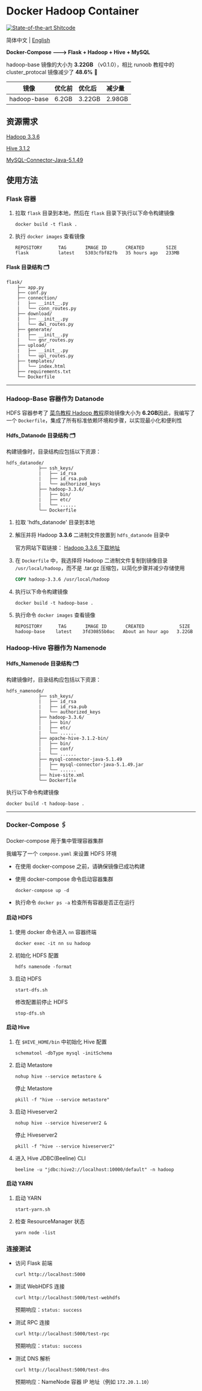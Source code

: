 # Docker Hadoop Container

[![State-of-the-art Shitcode](https://img.shields.io/static/v1?label=State-of-the-art&message=Shitcode&color=7B5804)](https://github.com/trekhleb/state-of-the-art-shitcode)

简体中文 | [English](./README.md)

**Docker-Compose ---> Flask + Hadoop + Hive + MySQL**

hadoop-base 镜像的大小为 **3.22GB** （v0.1.0），相比 runoob 教程中的 cluster_protocal 镜像减少了 **48.6%** 🚀

|    镜像    |优化前|优化后|减少量|
|:----------:|:----|:----|:------|
|hadoop-base|6.2GB|3.22GB|2.98GB|

## 资源需求

[Hadoop 3.3.6](https://dlcdn.apache.org/hadoop/common/hadoop-3.3.6/hadoop-3.3.6.tar.gz)

[Hive 3.1.2](https://dlcdn.apache.org/hive/hive-4.0.1/apache-hive-4.0.1-bin.tar.gz)

[MySQL-Connector-Java-5.1.49](https://dev.mysql.com/get/Downloads/Connector-J/mysql-connector-java-5.1.49.tar.gz)

## 使用方法

### Flask 容器

1. 拉取 `flask` 目录到本地，然后在 `flask` 目录下执行以下命令构建镜像
    ```
    docker build -t flask .
    ```

2. 执行 `docker images` 查看镜像
    ```
    REPOSITORY      TAG       IMAGE ID       CREATED        SIZE
    flask           latest    5303cfbf82fb   35 hours ago   233MB
    ```

#### Flask 目录结构 🗂️

```
flask/
    ├── app.py
    ├── conf.py
    ├── connection/
    |   ├── __init__.py
    |   └── conn_routes.py
    ├── download/
    |   ├── __init__.py
    |   └── dwl_routes.py
    ├── generate/
    |   ├── __init__.py
    |   └── gnr_routes.py
    ├── upload/
    |   ├── __init__.py
    |   └── upl_routes.py
    ├── templates/
    │   └── index.html
    ├── requirements.txt
    └── Dockerfile
```

---

### Hadoop-Base 容器作为 Datanode

HDFS 容器参考了 [菜鸟教程 Hadoop 教程](https://www.runoob.com/w3cnote/hadoop-tutorial.html)原始镜像大小为 **6.2GB**因此，我编写了一个 `Dockerfile`，集成了所有标准依赖环境和步骤，以实现最小化和便利性

#### Hdfs_Datanode 目录结构 🗂️

构建镜像时，目录结构应包括以下资源：


```
hdfs_datanode/
            ├── ssh_keys/
            |   ├── id_rsa
            |   ├── id_rsa.pub
            |   └── authorized_keys
            ├── hadoop-3.3.6/
            │   ├── bin/
            |   ├── etc/
            |   └── ......
            └── Dockerfile
```
    
1. 拉取 'hdfs_datanode' 目录到本地

2. 解压并将 Hadoop **3.3.6** 二进制文件放置到 `hdfs_datanode` 目录中

    官方网站下载链接：
    [Hadoop 3.3.6 下载地址](https://dlcdn.apache.org/hadoop/common/hadoop-3.3.6/hadoop-3.3.6.tar.gz)

3. 在 `Dockerfile` 中，我选择将 Hadoop 二进制文件复制到镜像目录 `/usr/local/hadoop`，而不是 .tar.gz 压缩包，以简化步骤并减少存储使用
    ```Dockerfile
    COPY hadoop-3.3.6 /usr/local/hadoop
    ```

4. 执行以下命令构建镜像
    ```
    docker build -t hadoop-base .
    ```

5. 执行命令 `docker images` 查看镜像
    ```
    REPOSITORY      TAG       IMAGE ID       CREATED             SIZE
    hadoop-base    latest    3fd30855b0ac   About an hour ago   3.22GB
    ```

### Hadoop-Hive 容器作为 Namenode

#### Hdfs_Namenode 目录结构 🗂️

构建镜像时，目录结构应包括以下资源：


```
hdfs_namenode/
            ├── ssh_keys/
            |   ├── id_rsa
            |   ├── id_rsa.pub
            |   └── authorized_keys
            ├── hadoop-3.3.6/
            │   ├── bin/
            |   ├── etc/
            |   └── ......
            ├── apache-hive-3.1.2-bin/
            │   ├── bin/
            |   ├── conf/
            |   └── ......
            ├── mysql-connector-java-5.1.49
            │   ├── mysql-connector-java-5.1.49.jar
            |   └── ......
            ├── hive-site.xml
            └── Dockerfile
```

执行以下命令构建镜像

```
docker build -t hadoop-base .
```

---

### Docker-Compose 🖇️

Docker-compose 用于集中管理容器集群

我编写了一个 `compose.yaml` 来设置 HDFS 环境

- 在使用 docker-compose 之前，请确保镜像已成功构建

- 使用 docker-compose 命令启动容器集群

    ```
    docker-compose up -d
    ```

- 执行命令 `docker ps -a` 检查所有容器是否正在运行

#### 启动 HDFS

1. 使用 docker 命令进入 `nn` 容器终端

    ```
    docker exec -it nn su hadoop
    ```

2. 初始化 HDFS 配置
    
    ```
    hdfs namenode -format
    ```

3. 启动 HDFS

    ```
    start-dfs.sh
    ```

    修改配置前停止 HDFS

    ```
    stop-dfs.sh
    ```

#### 启动 Hive

1. 在 `$HIVE_HOME/bin` 中初始化 Hive 配置

    ```
    schematool -dbType mysql -initSchema
    ```
2. 启动 Metastore

    ```
    nohup hive --service metastore &
    ```

    停止 Metastore

    ```
    pkill -f "hive --service metastore"
    ```

3. 启动 Hiveserver2

    ```
    nohup hive --service hiveserver2 &
    ```

    停止 Hiveserver2

    ```
    pkill -f "hive --service hiveserver2"
    ```

4. 进入 Hive JDBC(Beeline) CLI

    ```
    beeline -u "jdbc:hive2://localhost:10000/default" -n hadoop
    ```
    
#### 启动 YARN

1. 启动 YARN
    ```
    start-yarn.sh
    ```

2. 检查 ResourceManager 状态

    ```
    yarn node -list
    ```
    
### 连接测试

- 访问 Flask 前端

    ```
    curl http://localhost:5000
    ```

- 测试 WebHDFS 连接

    ```
    curl http://localhost:5000/test-webhdfs
    ```

    预期响应：`status: success`

- 测试 RPC 连接

    ```
    curl http://localhost:5000/test-rpc
    ```

    预期响应：`status: success`

- 测试 DNS 解析

    ```
    curl http://localhost:5000/test-dns
    ```

    预期响应：NameNode 容器 IP 地址（例如 `172.20.1.10`）
